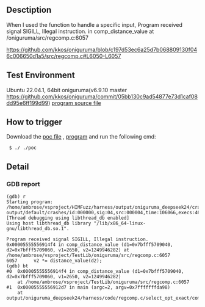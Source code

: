 ## Desctiption
When I used the  function to handle a specific input, Program received signal SIGILL, Illegal instruction. in comp_distance_value  at /oniguruma/src/regcomp.c:6057

https://github.com/kkos/oniguruma/blob/c197d53ec6a25d7b068809130f046c006650d1a5/src/regcomp.c#L6050-L6057

## Test Environment
Ubuntu 22.04.1, 64bit
oniguruma(v6.9.10 master https://github.com/kkos/oniguruma/commit/05bb130c9ad54877e73d1caf08dd95e6ff199d99)
[program source file]()

## How to trigger
Download the [poc file]() , [program]() and run the following cmd:
```
 $ ./ ./poc
```

## Detail
### GDB report
```
(gdb) r
Starting program: /home/ambrose/vsproject/HIMFuzz/harness/output/oniguruma_deepseek24/crashes/regcomp.c/select_opt_exact/comp_distance_value/comp_distance_value output/default/crashes/id:000000,sig:04,src:000004,time:106066,execs:46759,op:havoc,rep:2
[Thread debugging using libthread_db enabled]
Using host libthread_db library "/lib/x86_64-linux-gnu/libthread_db.so.1".

Program received signal SIGILL, Illegal instruction.
0x00005555556914f4 in comp_distance_value (d1=0x7bfff5709040, d2=0x7bfff5709060, v1=2650, v2=1249946282) at /home/ambrose/vsproject/TestLib/oniguruma/src/regcomp.c:6057
6057      v2 *= distance_value(d2);
(gdb) bt
#0  0x00005555556914f4 in comp_distance_value (d1=0x7bfff5709040, d2=0x7bfff5709060, v1=2650, v2=1249946282)
    at /home/ambrose/vsproject/TestLib/oniguruma/src/regcomp.c:6057
#1  0x00005555556912d7 in main (argc=2, argv=0x7fffffffda98)
    at output/oniguruma_deepseek24/harness/code/regcomp.c/select_opt_exact/comp_distance_value.c:52
```
